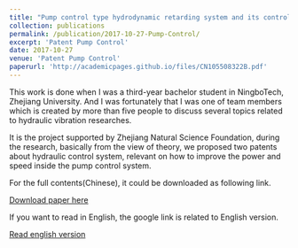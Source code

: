 ```yaml
---
title: "Pump control type hydrodynamic retarding system and its control method"
collection: publications
permalink: /publication/2017-10-27-Pump-Control/
excerpt: 'Patent Pump Control'
date: 2017-10-27
venue: 'Patent Pump Control'
paperurl: 'http://academicpages.github.io/files/CN105508322B.pdf'
---
```

This work is done when I was a third-year bachelor student in NingboTech, Zhejiang University. And I was fortunately that I was one of team members which is created by more than five people to discuss several topics related to hydraulic vibration researches.

It is the project supported by Zhejiang Natural Science Foundation, during the research, basically from the view of theory, we proposed two patents about hydraulic control system, relevant on how to improve the power and speed inside the pump control system.

For the full contents(Chinese), it could be downloaded as following link.

[Download paper here](http://academicpages.github.io/files/CN105508324B.pdf)

If you want to read in English, the google link is related to English version.

[Read english version](https://patents.google.com/patent/CN105508322B/en)